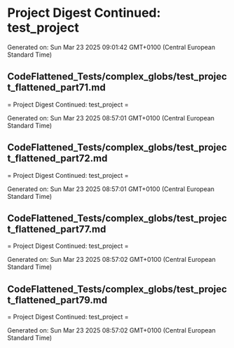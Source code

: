 # Project Digest Continued: test_project
Generated on: Sun Mar 23 2025 09:01:42 GMT+0100 (Central European Standard Time)


## CodeFlattened_Tests/complex_globs/test_project_flattened_part71.md <a id="test_project_flattened_part71_md"></a>

= Project Digest Continued: test_project =

Generated on: Sun Mar 23 2025 08:57:01 GMT+0100 (Central European Standard Time)
## CodeFlattened_Tests/complex_globs/test_project_flattened_part72.md <a id="test_project_flattened_part72_md"></a>

= Project Digest Continued: test_project =

Generated on: Sun Mar 23 2025 08:57:01 GMT+0100 (Central European Standard Time)
## CodeFlattened_Tests/complex_globs/test_project_flattened_part77.md <a id="test_project_flattened_part77_md"></a>

= Project Digest Continued: test_project =

Generated on: Sun Mar 23 2025 08:57:02 GMT+0100 (Central European Standard Time)
## CodeFlattened_Tests/complex_globs/test_project_flattened_part79.md <a id="test_project_flattened_part79_md"></a>

= Project Digest Continued: test_project =

Generated on: Sun Mar 23 2025 08:57:02 GMT+0100 (Central European Standard Time)